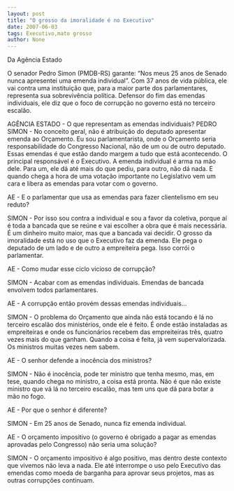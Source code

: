 ```yaml
---
layout: post
title: "O grosso da imoralidade é no Executivo"
date: 2007-06-03
tags: Executivo,mato grosso
author: None
---
```

Da Ag&ecirc;ncia Estado

O senador Pedro Simon (PMDB-RS) garante: &ldquo;Nos meus 25 anos de Senado nunca apresentei uma emenda individual&rdquo;. Com 37 anos de vida p&uacute;blica, ele vai contra uma institui&ccedil;&atilde;o que, para a maior parte dos parlamentares, representa sua sobreviv&ecirc;ncia pol&iacute;tica. Defensor do fim das emendas individuais, ele diz que o foco de corrup&ccedil;&atilde;o no governo est&aacute; no terceiro escal&atilde;o. 

AG&Ecirc;NCIA ESTADO - O que representam as emendas individuais? 
PEDRO SIMON - No conceito geral, n&atilde;o &eacute; atribui&ccedil;&atilde;o do deputado apresentar emenda ao Or&ccedil;amento. Eu sou parlamentarista, onde o Or&ccedil;amento seria responsabilidade do Congresso Nacional, n&atilde;o de um ou de outro deputado. Essas emendas &eacute; que est&atilde;o dando margem a tudo que est&aacute; acontecendo. O principal respons&aacute;vel &eacute; o Executivo. A emenda individual &eacute; arma na m&atilde;o dele. Para um, ele d&aacute; at&eacute; mais do que pediu, para outro, n&atilde;o d&aacute; nada. E quando chega a hora de uma vota&ccedil;&atilde;o importante no Legislativo vem um cara e libera as emendas para votar com o governo. 

AE - E o parlamentar que usa as emendas para fazer clientelismo em seu reduto? 

SIMON - Por isso sou contra a individual e sou a favor da coletiva, porque a&iacute; &eacute; toda a bancada que se re&uacute;ne e vai escolher a obra que &eacute; mais necess&aacute;ria. &Eacute; um dinheiro muito maior, mas que a bancada vai decidir. O grosso da imoralidade est&aacute; no uso que o Executivo faz da emenda. Ele pega o deputado de um lado e de outro a empreiteira pega. Isso corr&oacute;i o parlamentar. 

AE - Como mudar esse ciclo vicioso de corrup&ccedil;&atilde;o? 

SIMON - Acabar com as emendas individuais. Emendas de bancada envolvem todos parlamentares. 

AE - A corrup&ccedil;&atilde;o ent&atilde;o prov&eacute;m dessas emendas individuais... 

SIMON - O problema do Or&ccedil;amento que ainda n&atilde;o est&aacute; tocando &eacute; l&aacute; no terceiro escal&atilde;o dos minist&eacute;rios, onde ele &eacute; feito. &Eacute; onde est&atilde;o instaladas as empreiteiras e onde os funcion&aacute;rios recebem das empreiteiras tr&ecirc;s, quatro vezes mais do que ganham. Quando a coisa &eacute; feita, j&aacute; vem supervalorizada. Os ministros muitas vezes nem sabem. 

AE - O senhor defende a inoc&ecirc;ncia dos ministros? 

SIMON - N&atilde;o &eacute; inoc&ecirc;ncia, pode ter ministro que tenha mesmo, mas, em tese, quando chega no ministro, a coisa est&aacute; pronta. N&atilde;o &eacute; que n&atilde;o existe ministro que v&aacute; l&aacute; no terceiro escal&atilde;o, mas tem uns que d&aacute; para botar a m&atilde;o no fogo. 

AE - Por que o senhor &eacute; diferente? 

SIMON - Em 25 anos de Senado, nunca fiz emenda individual. 

AE - O or&ccedil;amento impositivo (o governo &eacute; obrigado a pagar as emendas aprovadas pelo Congresso) n&atilde;o seria uma solu&ccedil;&atilde;o? 

SIMON - O or&ccedil;amento impositivo &eacute; algo positivo, mas dentro deste contexto que vivemos n&atilde;o leva a nada. Ele at&eacute; interrompe o uso pelo Executivo das emendas como moeda de barganha para aprovar seus projetos, mas as outras corrup&ccedil;&otilde;es continuam. 